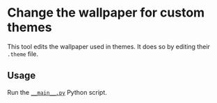 # Change the wallpaper for custom themes

This tool edits the wallpaper used in themes. It does so by editing their `.theme` file.

## Usage

Run the [`__main__.py`](__main__.py) Python script.
